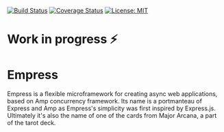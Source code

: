 [![Build Status](https://travis-ci.com/empress-php/empress.svg?branch=master)](https://travis-ci.com/empress-php/empress)
[![Coverage Status](https://coveralls.io/repos/github/empress-php/empress/badge.svg)](https://coveralls.io/github/empress-php/empress)
[![License: MIT](https://img.shields.io/badge/License-MIT-yellow.svg)](https://opensource.org/licenses/MIT)

# Work in progress ⚡

# Empress
Empress is a flexible microframework for creating async web applications, based on Amp concurrency framework.
Its name is a portmanteau of Express and Amp as Empress's simplicity was first inspired by Express.js. Ultimately it's also the name
of one of the cards from Major Arcana, a part of the tarot deck.
